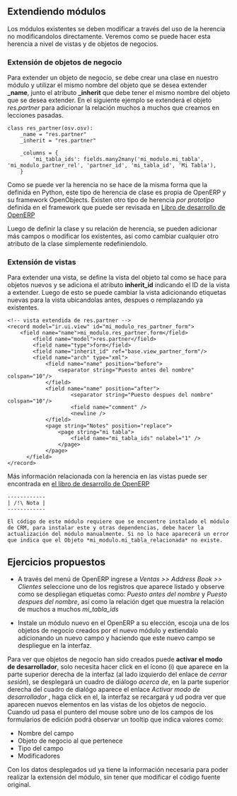 ## Extendiendo módulos

Los módulos existentes se deben modificar a través del uso de la herencia no modificandolos directamente. Veremos como se puede hacer esta herencia a nivel de vistas y de objetos de negocios.

### Extensión de objetos de negocio

Para extender un objeto de negocio, se debe crear una clase en nuestro módulo y utilizar el mismo nombre del objeto que se desea extender **_name**, junto el atributo **_inherit** que debe tener el mismo nombre del objeto que se desea extender. En el siguiente ejemplo se extenderá el objeto *res.partner* para adicionar la relación muchos a muchos que creamos en lecciones pasadas.

    class res_partner(osv.osv):
        _name = "res.partner"
        _inherit = "res.partner"

        _columns = {
            'mi_tabla_ids': fields.many2many('mi_modulo.mi_tabla', 'mi_modulo_partner_rel', 'partner_id', 'mi_tabla_id', 'Mi Tabla'),
        }

Como se puede ver la herencia no se hace de la misma forma que la definida en Python, este tipo de herencia de clase es propia de OpenERP y su framework OpenObjects. Existen otro tipo de herencia *por prototipo* definida en el framework que puede ser revisada en [Libro de desarrollo de OpenERP](http://doc.openerp.com/v6.1/developer/03_modules_2.html#object-inheritance-inherit)

Luego de definir la clase y su relación de herencia, se pueden adicionar más campos o modificar los existentes, asi como cambiar cualquier otro atributo de la clase simplemente redefiniendolo.

### Extensión de vistas

Para extender una vista, se define la vista del objeto tal como se hace para objetos nuevos y se adiciona el atributo **inherit_id** indicando el ID de la vista a extender. Luego de esto se puede cambiar la vista adicionando etiquetas nuevas para la vista ubicandolas antes, despues o remplazando ya existentes.

    <!-- vista extendida de res.partner -->
    <record model="ir.ui.view" id="mi_modulo_res_partner_form">
        <field name="name">mi_modulo.res_partner.form</field>
            <field name="model">res.partner</field>
            <field name="type">form</field>
            <field name="inherit_id" ref="base.view_partner_form"/>
            <field name="arch" type="xml">
                <field name="name" position="before">
                    <separator string="Puesto antes del nombre" colspan="10"/>
                </field>
                <field name="name" position="after">
                        <separator string="Puesto despues del nombre" colspan="10"/>
                        <field name="comment" />
                        <newline />
                </field>
                <page string="Notes" position="replace">
                    <page string="mi tabla">
                        <field name="mi_tabla_ids" nolabel="1" />
                    </page>
                </page>
          </field>
    </record>

Más información relacionada con la herencia en las vistas puede ser encontrada en [el libro de desarrollo de OpenERP](http://doc.openerp.com/v6.1/developer/03_modules_3.html#inheritance-in-views)

    ------------
    | /!\ Nota |
    ------------

    El código de este módulo requiere que se encuentre instalado el módulo de CRM, para instalar este y otras dependencias, debe hacer la actualización del módulo manualmente. Si no lo hace aparecerá un error que indica que el Objeto *mi_modulo.mi_tabla_relacionada* no existe.

## Ejercicios propuestos

* A través del menú de OpenERP ingrese a *Ventas >> Address Book >> Clientes* seleccione uno de los registros que aparece listado y observe como se despliegan etiquetas como: *Puesto antes del nombre* y *Puesto despues del nombre*, así como la relación dget que muestra la relación de muchos a muchos *mi_tabla_ids*

* Instale un módulo nuevo en el OpenERP a su elección, escoja una de los objetos de negocio creados por el nuevo módulo y extiendalo adicionando un nuevo campo y haciendo que este nuevo campo se despliegue en la interfaz.

Para ver que objetos de negocio han sido creados puede **activar el modo de desarrollador**, solo necesita hacer click en el ícono (i) que aparece en la parte superior derecha de la interfaz (al lado izquierdo del enlace de *cerrar sesión*), se desplegará un cuadro de diálogo *acerca de*, en la parte superior derecha del cuadro de dialógo aparece el enlace *Activar modo de desarrollador* , haga click en el, la interfaz se recargará y ud podra ver que aparecen nuevos elementos en las vistas de los objetos de negocio. Cuando ud pasa el puntero del mouse sobre uno de los campos de los formularios de edición podrá observar un tooltip que indica valores como:

* Nombre del campo
* Objeto de negocio al que pertenece
* Tipo del campo
* Modificadores

Con los datos desplegados ud ya tiene la información necesaria para poder realizar la extensión del módulo, sin tener que modificar el código fuente original.
